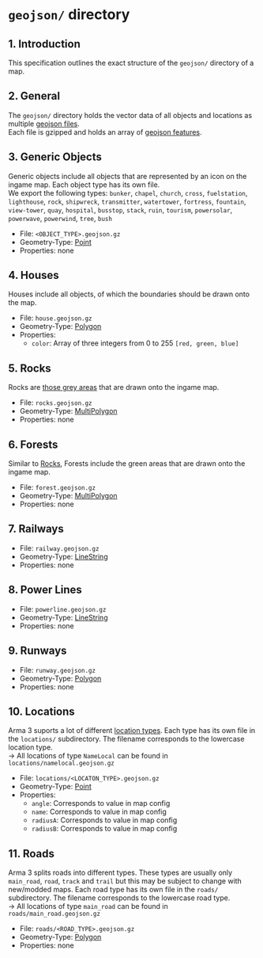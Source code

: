 # `geojson/` directory

## 1. Introduction
This specification outlines the exact structure of the `geojson/` directory of a map.

## 2. General
The `geojson/` directory holds the vector data of all objects and locations as multiple [geojson files](https://en.wikipedia.org/wiki/GeoJSON).  
Each file is gzipped and holds an array of [geojson features](https://tools.ietf.org/html/rfc7946#section-3.2).

## 3. Generic Objects
Generic objects include all objects that are represented by an icon on the ingame map. Each object type has its own file.  
We export the following types: `bunker`, `chapel`, `church`, `cross`, `fuelstation`, `lighthouse`, `rock`, `shipwreck`, `transmitter`, `watertower`, `fortress`, `fountain`, `view-tower`, `quay`, `hospital`, `busstop`, `stack`, `ruin`, `tourism`, `powersolar`, `powerwave`, `powerwind`, `tree`, `bush`

- File: `<OBJECT_TYPE>.geojson.gz`
- Geometry-Type: [Point](https://tools.ietf.org/html/rfc7946#section-3.1.2)
- Properties: none

## 4. Houses
Houses include all objects, of which the boundaries should be drawn onto the map. 

- File: `house.geojson.gz`
- Geometry-Type: [Polygon](https://tools.ietf.org/html/rfc7946#section-3.1.6)
- Properties:
    - `color`: Array of three integers from 0 to 255 `[red, green, blue]`

## 5. Rocks
Rocks are [those grey areas](./assets/rocks.png) that are drawn onto the ingame map.
- File: `rocks.geojson.gz`
- Geometry-Type: [MultiPolygon](https://tools.ietf.org/html/rfc7946#section-3.1.7)
- Properties: none

## 6. Forests
Similar to [Rocks](#Rocks), Forests include the green areas that are drawn onto the ingame map.
- File: `forest.geojson.gz`
- Geometry-Type: [MultiPolygon](https://tools.ietf.org/html/rfc7946#section-3.1.7)
- Properties: none

## 7. Railways
- File: `railway.geojson.gz`
- Geometry-Type: [LineString](https://tools.ietf.org/html/rfc7946#section-3.1.4)
- Properties: none

## 8. Power Lines
- File: `powerline.geojson.gz`
- Geometry-Type: [LineString](https://tools.ietf.org/html/rfc7946#section-3.1.4)
- Properties: none

## 9. Runways
- File: `runway.geojson.gz`
- Geometry-Type: [Polygon](https://tools.ietf.org/html/rfc7946#section-3.1.6)
- Properties: none

## 10. Locations
Arma 3 suports a lot of different [location types](https://community.bistudio.com/wiki/Location#Location_Types). Each type has its own file in the `locations/` subdirectory. The filename corresponds to the lowercase location type.  
→ All locations of type `NameLocal` can be found in `locations/namelocal.geojson.gz`

- File: `locations/<LOCATON_TYPE>.geojson.gz`
- Geometry-Type: [Point](https://tools.ietf.org/html/rfc7946#section-3.1.2)
- Properties:
    - `angle`: Corresponds to value in map config
    - `name`: Corresponds to value in map config
    - `radiusA`: Corresponds to value in map config
    - `radiusB`: Corresponds to value in map config

## 11. Roads
Arma 3 splits roads into different types. These types are usually only `main_road`, `road`, `track` and `trail` but this may be subject to change with new/modded maps. Each road type has its own file in the `roads/` subdirectory. The filename corresponds to the lowercase road type.  
→ All locations of type `main_road` can be found in `roads/main_road.geojson.gz`

- File: `roads/<ROAD_TYPE>.geojson.gz`
- Geometry-Type: [Polygon](https://tools.ietf.org/html/rfc7946#section-3.1.6)
- Properties: none
